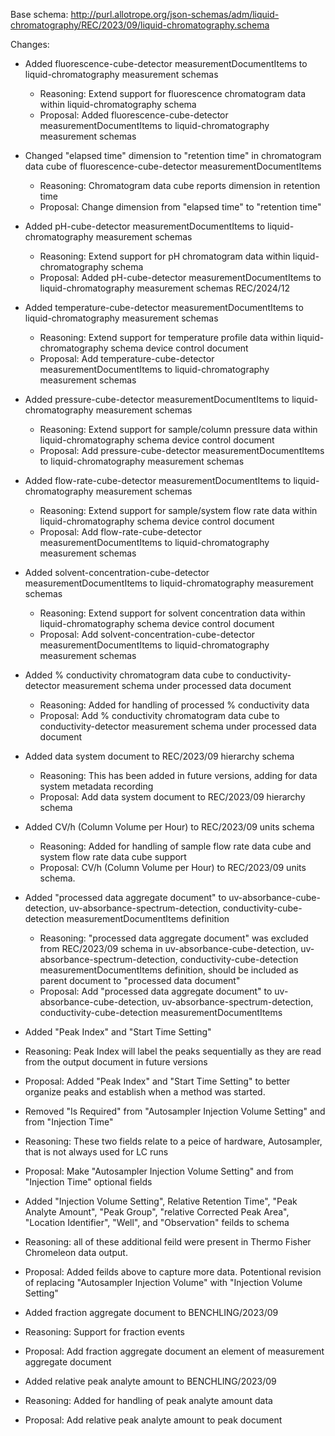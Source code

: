 Base schema: http://purl.allotrope.org/json-schemas/adm/liquid-chromatography/REC/2023/09/liquid-chromatography.schema

Changes:

* Added fluorescence-cube-detector measurementDocumentItems to liquid-chromatography measurement schemas
  * Reasoning: Extend support for fluorescence chromatogram data within liquid-chromatography schema
  * Proposal: Added fluorescence-cube-detector measurementDocumentItems to liquid-chromatography measurement schemas
* Changed "elapsed time" dimension to "retention time" in chromatogram data cube of fluorescence-cube-detector measurementDocumentItems
  * Reasoning: Chromatogram data cube reports dimension in retention time
  * Proposal: Change dimension from "elapsed time" to "retention time"

* Added pH-cube-detector measurementDocumentItems to liquid-chromatography measurement schemas
  * Reasoning: Extend support for pH chromatogram data within liquid-chromatography schema
  * Proposal: Added pH-cube-detector measurementDocumentItems to liquid-chromatography measurement schemas REC/2024/12

* Added temperature-cube-detector measurementDocumentItems to liquid-chromatography measurement schemas
  * Reasoning: Extend support for temperature profile data within liquid-chromatography schema device control document
  * Proposal: Add temperature-cube-detector measurementDocumentItems to liquid-chromatography measurement schemas

* Added pressure-cube-detector measurementDocumentItems to liquid-chromatography measurement schemas
  * Reasoning: Extend support for sample/column pressure data within liquid-chromatography schema device control document
  * Proposal: Add pressure-cube-detector measurementDocumentItems to liquid-chromatography measurement schemas

* Added flow-rate-cube-detector measurementDocumentItems to liquid-chromatography measurement schemas
  * Reasoning: Extend support for sample/system flow rate data within liquid-chromatography schema device control document
  * Proposal: Add flow-rate-cube-detector measurementDocumentItems to liquid-chromatography measurement schemas

* Added solvent-concentration-cube-detector measurementDocumentItems to liquid-chromatography measurement schemas
  * Reasoning: Extend support for solvent concentration data within liquid-chromatography schema device control document
  * Proposal: Add solvent-concentration-cube-detector measurementDocumentItems to liquid-chromatography measurement schemas

* Added % conductivity chromatogram data cube to conductivity-detector measurement schema under processed data document
  * Reasoning: Added for handling of processed % conductivity data
  * Proposal: Add % conductivity chromatogram data cube to conductivity-detector measurement schema under processed data document

* Added data system document to REC/2023/09 hierarchy schema
  * Reasoning: This has been added in future versions, adding for data system metadata recording
  * Proposal: Add data system document to REC/2023/09 hierarchy schema

* Added CV/h (Column Volume per Hour) to REC/2023/09 units schema
  * Reasoning: Added for handling of sample flow rate data cube and system flow rate data cube support
  * Proposal: CV/h (Column Volume per Hour) to REC/2023/09 units schema.

* Added "processed data aggregate document" to uv-absorbance-cube-detection, uv-absorbance-spectrum-detection, conductivity-cube-detection measurementDocumentItems definition
  * Reasoning: "processed data aggregate document" was excluded from REC/2023/09 schema in uv-absorbance-cube-detection, uv-absorbance-spectrum-detection, conductivity-cube-detection measurementDocumentItems definition, should be included as parent document to "processed data document"
  * Proposal: Add "processed data aggregate document" to uv-absorbance-cube-detection, uv-absorbance-spectrum-detection, conductivity-cube-detection measurementDocumentItems
* Added "Peak Index" and "Start Time Setting"
 * Reasoning: Peak Index will label the peaks sequentially as they are read from the output document in future versions
 * Proposal: Added "Peak Index" and "Start Time Setting" to better organize peaks and establish when a method was started.
* Removed "Is Required" from "Autosampler Injection Volume Setting" and from "Injection Time"
 * Reasoning: These two fields relate to a peice of hardware, Autosampler, that is not always used for LC runs
 * Proposal: Make "Autosampler Injection Volume Setting" and from "Injection Time" optional fields

* Added "Injection Volume Setting", Relative Retention Time", "Peak Analyte Amount", "Peak Group", "relative Corrected Peak Area", "Location Identifier", "Well", and "Observation" feilds to schema
 * Reasoning: all of these additional feild were present in Thermo Fisher Chromeleon data output.
 * Proposal: Added feilds above to capture more data. Potentional revision of replacing "Autosampler Injection Volume" with "Injection Volume Setting"

* Added fraction aggregate document to BENCHLING/2023/09
 * Reasoning: Support for fraction events
 * Proposal: Add fraction aggregate document an element of measurement aggregate document

* Added relative peak analyte amount to BENCHLING/2023/09
 * Reasoning: Added for handling of peak analyte amount data
 * Proposal: Add relative peak analyte amount to peak document